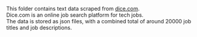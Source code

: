 This folder contains text data scraped from [dice.com](https://www.dice.com/). </br>
Dice.com is an online job search platform for tech jobs. </br>
The data is stored as json files, with a combined total of around 20000 job titles and job descriptions.
